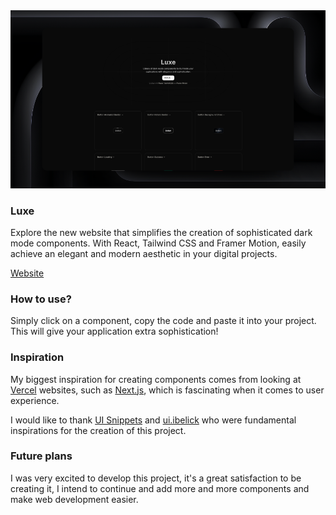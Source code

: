 <a href="https://luxe.guhrodrigues.com">
    <img src="./public/cover.png" />
</a>

### Luxe

Explore the new website that simplifies the creation of sophisticated dark mode components. With React, Tailwind CSS and Framer Motion, easily achieve an elegant and modern aesthetic in your digital projects.

[Website]("https://luxe.guhrodrigues.com")

### How to use?

Simply click on a component, copy the code and paste it into your project. This will give your application extra sophistication!

### Inspiration

My biggest inspiration for creating components comes from looking at [Vercel](https://vercel.com/home) websites, such as [Next.js](https://nextjs.org), which is fascinating when it comes to user experience.

I would like to thank [UI Snippets](https://ui-snippets.dev) and [ui.ibelick](https://ui.ibelick.com) who were fundamental inspirations for the creation of this project.

### Future plans

I was very excited to develop this project, it's a great satisfaction to be creating it, I intend to continue and add more and more components and make web development easier.
